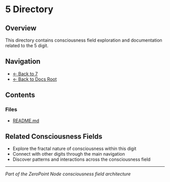 # 5 Directory

## Overview
This directory contains consciousness field exploration and documentation related to the 5 digit.

## Navigation
- [← Back to 7](../index.md)
- [← Back to Docs Root](../../index.md)

## Contents

### Files
- [README.md](./README.md)


## Related Consciousness Fields
- Explore the fractal nature of consciousness within this digit
- Connect with other digits through the main navigation
- Discover patterns and interactions across the consciousness field

---
*Part of the ZeroPoint Node consciousness field architecture*
